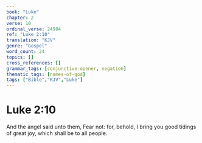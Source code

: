 ```yaml
---
book: "Luke"
chapter: 2
verse: 10
ordinal_verse: 24984
ref: "Luke 2:10"
translation: "KJV"
genre: "Gospel"
word_count: 24
topics: []
cross_references: []
grammar_tags: [conjunctive-opener, negation]
thematic_tags: [names-of-god]
tags: ["Bible","KJV","Luke"]
---
```


# Luke 2:10

And the angel said unto them, Fear not: for, behold, I bring you good tidings of great joy, which shall be to all people.
